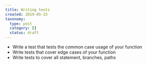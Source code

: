 ```yaml
---
title: Writing tests
created: 2019-05-25
taxonomy:
  type: post
  category: []
  status: draft
---
```


* Write a test that tests the common case usage of your function
* Write tests that cover edge cases of your function
* Write tests to cover all statement, branches, paths
